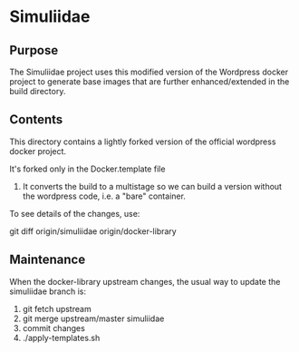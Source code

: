 # Simuliidae

## Purpose

The Simuliidae project uses this modified version of the Wordpress docker project to generate base images that are further enhanced/extended in the build directory.

## Contents
 
This directory contains a lightly forked version of the official wordpress docker project.

It's forked only in the Docker.template file
1. It converts the build to a multistage so we can build a version without the wordpress code, i.e. a "bare" container.

To see details of the changes, use:

git diff origin/simuliidae origin/docker-library

## Maintenance

When the docker-library upstream changes, the usual way to update the simuliidae branch is:
1. git fetch upstream
2. git merge upstream/master simuliidae
3. commit changes
4. ./apply-templates.sh
